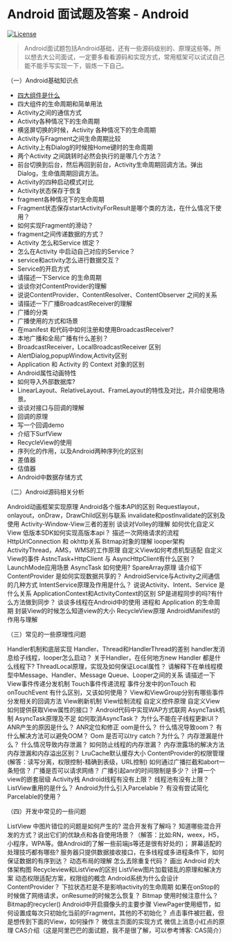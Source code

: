 # Android 面试题及答案 - Android

[![License](https://img.shields.io/badge/license-Apache%202-green.svg)](https://www.apache.org/licenses/LICENSE-2.0)

> Android面试题包括Android基础，还有一些源码级别的、原理这些等。所以想去大公司面试，一定要多看看源码和实现方式，常用框架可以试试自己能不能手写实现一下，锻炼一下自己。


（一）Android基础知识点

* [四大组件是什么](https://www.baidu.com/)
* 四大组件的生命周期和简单用法
* Activity之间的通信方式
* Activity各种情况下的生命周期
* 横竖屏切换的时候，Activity 各种情况下的生命周期
* Activity与Fragment之间生命周期比较
* Activity上有Dialog的时候按Home键时的生命周期
* 两个Activity 之间跳转时必然会执行的是哪几个方法？
* 前台切换到后台，然后再回到前台，Activity生命周期回调方法。弹出Dialog，生命值周期回调方法。
* Activity的四种启动模式对比
* Activity状态保存于恢复
* fragment各种情况下的生命周期
* Fragment状态保存startActivityForResult是哪个类的方法，在什么情况下使用？
* 如何实现Fragment的滑动？
* fragment之间传递数据的方式？
* Activity 怎么和Service 绑定？
* 怎么在Activity 中启动自己对应的Service？
* service和activity怎么进行数据交互？
* Service的开启方式
* 请描述一下Service 的生命周期
* 谈谈你对ContentProvider的理解
* 说说ContentProvider、ContentResolver、ContentObserver 之间的关系
* 请描述一下广播BroadcastReceiver的理解
* 广播的分类
* 广播使用的方式和场景
* 在manifest 和代码中如何注册和使用BroadcastReceiver?
* 本地广播和全局广播有什么差别？
* BroadcastReceiver，LocalBroadcastReceiver 区别
* AlertDialog,popupWindow,Activity区别
* Application 和 Activity 的 Context 对象的区别
* Android属性动画特性
* 如何导入外部数据库?
* LinearLayout、RelativeLayout、FrameLayout的特性及对比，并介绍使用场景。
* 谈谈对接口与回调的理解
* 回调的原理
* 写一个回调demo
* 介绍下SurfView
* RecycleView的使用
* 序列化的作用，以及Android两种序列化的区别
* 差值器
* 估值器
* Android中数据存储方式

（二）Android源码相关分析

Android动画框架实现原理
Android各个版本API的区别
Requestlayout，onlayout，onDraw，DrawChild区别与联系
invalidate和postInvalidate的区别及使用
Activity-Window-View三者的差别
谈谈对Volley的理解
如何优化自定义View
低版本SDK如何实现高版本api？
描述一次网络请求的流程
HttpUrlConnection 和 okhttp关系
Bitmap对象的理解
looper架构
ActivityThread，AMS，WMS的工作原理
自定义View如何考虑机型适配
自定义View的事件
AstncTask+HttpClient 与 AsyncHttpClient有什么区别？
LaunchMode应用场景
AsyncTask 如何使用?
SpareArray原理
请介绍下ContentProvider 是如何实现数据共享的？
AndroidService与Activity之间通信的几种方式
IntentService原理及作用是什么？
说说Activity、Intent、Service 是什么关系
ApplicationContext和ActivityContext的区别
SP是进程同步的吗?有什么方法做到同步？
谈谈多线程在Android中的使用
进程和 Application 的生命周期
封装View的时候怎么知道view的大小
RecycleView原理
AndroidManifest的作用与理解

（三）常见的一些原理性问题

Handler机制和底层实现
Handler、Thread和HandlerThread的差别
handler发消息给子线程，looper怎么启动？
关于Handler，在任何地方new Handler 都是什么线程下?
ThreadLocal原理，实现及如何保证Local属性？
请解释下在单线程模型中Message、Handler、Message Queue、Looper之间的关系
请描述一下View事件传递分发机制
Touch事件传递流程
事件分发中的onTouch 和onTouchEvent 有什么区别，又该如何使用？
View和ViewGroup分别有哪些事件分发相关的回调方法
View刷新机制
View绘制流程
自定义控件原理
自定义View如何提供获取View属性的接口？
Android代码中实现WAP方式联网
AsyncTask机制
AsyncTask原理及不足
如何取消AsyncTask？
为什么不能在子线程更新UI？
ANR产生的原因是什么？
ANR定位和修正
oom是什么？
什么情况导致oom？
有什么解决方法可以避免OOM？
Oom 是否可以try catch？为什么？
内存泄漏是什么？
什么情况导致内存泄漏？
如何防止线程的内存泄漏？
内存泄露场的解决方法
内存泄漏和内存溢出区别？
LruCache默认缓存大小
ContentProvider的权限管理(解答：读写分离，权限控制-精确到表级，URL控制)
如何通过广播拦截和abort一条短信？
广播是否可以请求网络？
广播引起anr的时间限制是多少？
计算一个view的嵌套层级
Activity栈
Android线程有没有上限？
线程池有没有上限？
ListView重用的是什么？
Android为什么引入Parcelable？
有没有尝试简化Parcelable的使用？

（四）开发中常见的一些问题

ListView 中图片错位的问题是如何产生的?
混合开发有了解吗？
知道哪些混合开发的方式？说出它们的优缺点和各自使用场景？（解答：比如:RN，weex，H5，小程序，WPA等。做Android的了解一些前端js等还是很有好处的)；
屏幕适配的处理技巧都有哪些?
服务器只提供数据接收接口，在多线程或多进程条件下，如何保证数据的有序到达？
动态布局的理解
怎么去除重复代码？
画出 Android 的大体架构图
Recycleview和ListView的区别
ListView图片加载错乱的原理和解决方案
动态权限适配方案，权限组的概念
Android系统为什么会设计ContentProvider？
下拉状态栏是不是影响activity的生命周期
如果在onStop的时候做了网络请求，onResume的时候怎么恢复？
Bitmap 使用时候注意什么？
Bitmap的recycler()
Android中开启摄像头的主要步骤
ViewPager使用细节，如何设置成每次只初始化当前的Fragment，其他的不初始化？
点击事件被拦截，但是想传到下面的View，如何操作？
微信主页面的实现方式
微信上消息小红点的原理
CAS介绍（这是阿里巴巴的面试题，我不是很了解，可以参考博客: CAS简介）
